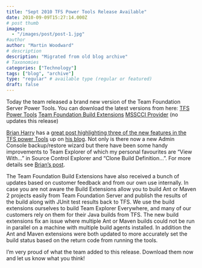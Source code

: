 ```yaml
---
title: "Sept 2010 TFS Power Tools Release Available"
date: 2010-09-09T15:27:14.000Z
# post thumb
images:
  - "/images/post/post-1.jpg"
#author
author: "Martin Woodward"
# description
description: "Migrated from old blog archive"
# Taxonomies
categories: ["Technology"]
tags: ["blog", "archive"]
type: "regular" # available type (regular or featured)
draft: false
---
```


Today the team released a brand new version of the Team Foundation Server Power Tools.  You can download the latest versions from here:     [TFS Power Tools](http://visualstudiogallery.msdn.microsoft.com/en-us/c255a1e4-04ba-4f68-8f4e-cd473d6b971f)    [Team Foundation Build Extensions](http://visualstudiogallery.msdn.microsoft.com/en-us/2d7c8577-54b8-47ce-82a5-8649f579dcb6)    [MSSCCI Provider](http://visualstudiogallery.msdn.microsoft.com/en-us/bce06506-be38-47a1-9f29-d3937d3d88d6) (no updates this release)   

[Brian Harry](http://blogs.msdn.com/b/bharry/) has a [great post highlighting three of the new features in the TFS power Tools](http://blogs.msdn.com/b/bharry/archive/2010/09/09/sept-2010-tfs-power-tools-release-available.aspx) up on [his blog](http://blogs.msdn.com/b/bharry/).  Not only is there now a new Admin Console backup/restore wizard but there have been some handy improvements to Team Explorer of which my personal favourites are “View With…” in Source Control Explorer and “Clone Build Definition…”.  For more details see [Brian’s post](http://blogs.msdn.com/b/bharry/archive/2010/09/09/sept-2010-tfs-power-tools-release-available.aspx).  

The Team Foundation Build Extensions have also received a bunch of updates based on customer feedback and from our own use internally.  In case you are not aware the Build Extensions allow you to build Ant or Maven 2 projects easily from Team Foundation Server and publish the results of the build along with JUnit test results back to TFS.  We use the build extensions ourselves to build Team Explorer Everywhere, and many of our customers rely on them for their Java builds from TFS.  The new build extensions fix an issue where multiple Ant or Maven builds could not be run in parallel on a machine with multiple build agents installed.  In addition the Ant and Maven extensions were both updated to more accurately set the build status based on the return code from running the tools.  

I’m very proud of what the team added to this release.  Download them now and let us know what you think!
